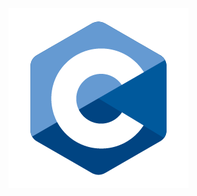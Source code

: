 <img src="https://raw.githubusercontent.com/github/explore/f3e22f0dca2be955676bc70d6214b95b13354ee8/topics/c/c.png"/>
